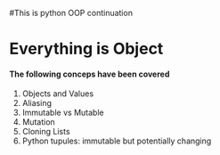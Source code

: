 #This is python OOP continuation
<h1>Everything is Object</h1>
<h4>The following conceps have been covered</h4>
<ol>
    <li>Objects and  Values</li>
    <li>Aliasing</li>
    <li>Immutable vs Mutable</li>
    <li>Mutation</li>
    <li>Cloning Lists</li>
    <li>Python tupules: immutable but potentially changing</li>
</ol>

